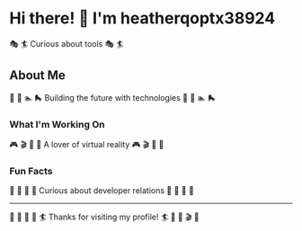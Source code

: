 # Hi there! 👋 I'm heatherqoptx38924

🎭 🏄 Curious about tools 🎭 🏄

## About Me
🛶 🛶 🏊 🛼 Building the future with technologies 🛶 🛶 🏊 🛼

### What I'm Working On
🎮 🎬 🥋 🏏 A lover of virtual reality 🎮 🎬 🥋 🏏

### Fun Facts
🏑 🏑 🎱 🎰 Curious about developer relations 🏑 🏑 🎱 🎰

---
🎺 🌈 🎻 🎽 🏄 Thanks for visiting my profile! 🏄 🎯 🛶 🎬 🎾
